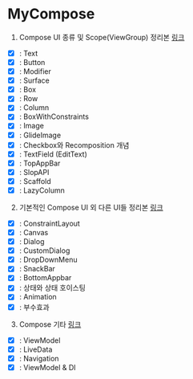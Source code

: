 # MyCompose
1. Compose UI 종류 및 Scope(ViewGroup) 정리본 [링크](https://github.com/phael1128/MyCompose/blob/main/ComposeStudy/app/src/main/java/com/example/component/presentation/ui/component1/INDEX01.md)
- [x] : Text
- [x] : Button
- [x] : Modifier
- [x] : Surface
- [x] : Box
- [x] : Row
- [x] : Column
- [x] : BoxWithConstraints
- [x] : Image
- [x] : GlideImage
- [x] : Checkbox와 Recomposition 개념
- [x] : TextField (EditText)
- [x] : TopAppBar
- [x] : SlopAPI
- [x] : Scaffold
- [x] : LazyColumn

2. 기본적인 Compose UI 외 다른 UI들 정리본 [링크](https://github.com/phael1128/MyCompose/blob/main/ComposeStudy/app/src/main/java/com/example/component/presentation/ui/component2/INDEX02.md)
- [x] : ConstraintLayout
- [x] : Canvas
- [x] : Dialog
- [x] : CustomDialog
- [x] : DropDownMenu
- [x] : SnackBar
- [x] : BottomAppbar
- [x] : 상태와 상태 호이스팅
- [x] : Animation
- [x] : 부수효과

3. Compose 기타 [링크](https://github.com/phael1128/MyCompose/blob/main/ComposeStudy/app/src/main/java/com/example/component/presentation/ui/component3/INDEX03.md)
- [x] : ViewModel
- [x] : LiveData
- [x] : Navigation
- [x] : ViewModel & DI

